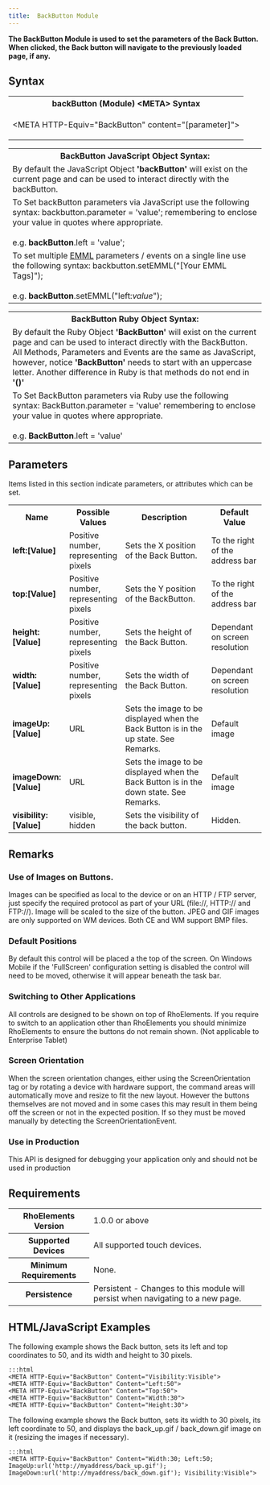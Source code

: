 ```yaml
---
title:  BackButton Module
---
```

**The BackButton Module is used to set the parameters of the Back Button. When clicked, the Back button will navigate to the previously loaded page, if any.**

## Syntax

<table class="re-table">
	<tr>
		<th class="tableHeading">backButton (Module) &lt;META&gt; Syntax</th>
	</tr>
	<tr>
		<td class="clsSyntaxCells clsOddRow"><p>&lt;META HTTP-Equiv="BackButton" content="[parameter]"&gt;</p></td>
	</tr>
</table>

<table class="re-table">
	<tr>
		<th class="tableHeading">BackButton JavaScript Object Syntax:</th>
	</tr>
	<tr>
		<td class="clsSyntaxCells clsOddRow">
			By default the JavaScript Object <b>'backButton'</b> will exist on the current page and can be used to interact directly with the backButton.
		</td>
	</tr>
	<tr>
		<td class="clsSyntaxCells clsEvenRow">
			To Set backButton parameters via JavaScript use the following syntax: backbutton.parameter = 'value'; remembering to enclose your value in quotes where appropriate.
			<br/><br/>
			e.g. <b>backButton</b>.left = 'value';
		</td>
	</tr>
	<tr>
		<td class="clsSyntaxCells clsOddRow">
			To set multiple <a href="/rhoelements/EMMLOverview">EMML</a> parameters / events on a single line use the following syntax: backbutton.setEMML("[Your EMML Tags]");
			<br/><br/>
			e.g. <b>backButton</b>.setEMML("left:<i>value</i>");
		</td>
	</tr>
</table>

<table class="re-table">
	<tr>
		<th class="tableHeading">BackButton Ruby Object Syntax:</th>
	</tr>
	<tr>
		<td class="clsSyntaxCells clsOddRow">
			By default the Ruby Object <b>'BackButton'</b> will exist on the current page and can be used to interact directly with the BackButton. All Methods, Parameters and Events are the same as JavaScript, however, notice <b>'BackButton'</b> needs to start with an uppercase letter. Another difference in Ruby is that methods do not end in <b>'()'</b>
		</td>
	</tr>
	<tr>
		<td class="clsSyntaxCells clsEvenRow">
			To Set BackButton parameters via Ruby use the following syntax: BackButton.parameter = 'value' remembering to enclose your value in quotes where appropriate.
			<br/><br/>
			e.g. <b>BackButton</b>.left = 'value'
		</td>
	</tr>
</table>

## Parameters
Items listed in this section indicate parameters, or attributes which can be set.

<table class="re-table"><col width="20%"/><col width="20%"/><col width="38%"/><col width="22%"/>
	<tr>
		<th class="tableHeading">Name</th>
		<th class="tableHeading">Possible Values</th>
		<th class="tableHeading">Description</th>
		<th class="tableHeading">Default Value</th>
	</tr>
	<tr>
		<td class="clsSyntaxCells clsOddRow"><b>left:[Value]</b></td>
		<td class="clsSyntaxCells clsOddRow">Positive number, representing pixels</td>
		<td class="clsSyntaxCells clsOddRow">Sets the X position of the Back Button.</td>
		<td class="clsSyntaxCells clsOddRow">To the right of the address bar</td>
	</tr>
	<tr>
		<td class="clsSyntaxCells clsEvenRow"><b>top:[Value]</b></td>
		<td class="clsSyntaxCells clsEvenRow">Positive number, representing pixels</td>
		<td class="clsSyntaxCells clsEvenRow">Sets the Y position of the BackButton.</td>
		<td class="clsSyntaxCells clsEvenRow">To the right of the address bar</td>
	</tr>
	<tr>
		<td class="clsSyntaxCells clsOddRow"><b>height:[Value]</b></td>
		<td class="clsSyntaxCells clsOddRow">Positive number, representing pixels</td>
		<td class="clsSyntaxCells clsOddRow">Sets the height of the Back Button.</td>
		<td class="clsSyntaxCells clsOddRow">Dependant on screen resolution</td>
	</tr>
	<tr>
		<td class="clsSyntaxCells clsEvenRow"><b>width:[Value]</b></td>
		<td class="clsSyntaxCells clsEvenRow">Positive number, representing pixels</td>
		<td class="clsSyntaxCells clsEvenRow">Sets the width of the Back Button.</td>
		<td class="clsSyntaxCells clsEvenRow">Dependant on screen resolution</td>
	</tr>
	<tr>
		<td class="clsSyntaxCells clsOddRow"><b>imageUp:[Value]</b></td>
		<td class="clsSyntaxCells clsOddRow">URL</td>
		<td class="clsSyntaxCells clsOddRow">Sets the image to be displayed when the Back Button is in the up state.  See Remarks.</td>
		<td class="clsSyntaxCells clsOddRow">Default image</td>
	</tr>
	<tr>
		<td class="clsSyntaxCells clsEvenRow"><b>imageDown:[Value]</b></td>
		<td class="clsSyntaxCells clsEvenRow">URL</td>
		<td class="clsSyntaxCells clsEvenRow">Sets the image to be displayed when the Back Button is in the down state. See Remarks.</td>
		<td class="clsSyntaxCells clsEvenRow">Default image</td>
	</tr>
	<tr>
		<td class="clsSyntaxCells clsOddRow"><b>visibility:[Value]</b></td>
		<td class="clsSyntaxCells clsOddRow">visible, hidden</td>
		<td class="clsSyntaxCells clsOddRow">Sets the visibility of the back button.</td>
		<td class="clsSyntaxCells clsOddRow">Hidden.</td>
	</tr>
</table>

## Remarks
### Use of Images on Buttons.
Images can be specified as local to the device or on an HTTP / FTP server, just specify the required protocol as part of your URL (file://\, HTTP:// and FTP://). Image will be scaled to the size of the button. JPEG and GIF images are only supported on WM devices. Both CE and WM support BMP files.

### Default Positions
By default this control will be placed a the top of the screen. On Windows Mobile if the 'FullScreen' configuration setting is disabled the control will need to be moved, otherwise it will appear beneath the task bar.

### Switching to Other Applications
All controls are designed to be shown on top of RhoElements. If you require to switch to an application other than RhoElements you should minimize RhoElements to ensure the buttons do not remain shown. (Not applicable to Enterprise Tablet)

### Screen Orientation
When the screen orientation changes, either using the ScreenOrientation tag or by rotating a device with hardware support, the command areas will automatically move and resize to fit the new layout. However the buttons themselves are not moved and in some cases this may result in them being off the screen or not in the expected position. If so they must be moved manually by detecting the ScreenOrientationEvent.

### Use in Production
This API is designed for debugging your application only and should not be used in production

## Requirements

<table class="re-table">
	<tr>
		<th class="tableHeading">RhoElements Version</th>
		<td class="clsSyntaxCell clsEvenRow">1.0.0 or above</td>
	</tr>
	<tr>
		<th class="tableHeading">Supported Devices</th>
		<td class="clsSyntaxCell clsOddRow">All supported touch devices.</td>
	</tr>
	<tr>
		<th class="tableHeading">Minimum Requirements</th>
		<td class="clsSyntaxCell clsOddRow">None.</td>
	</tr>
	<tr>
		<th class="tableHeading">Persistence</th>
		<td class="clsSyntaxCell clsEvenRow">Persistent - Changes to this module will persist when navigating to a new page.</td>
	</tr>
</table>

## HTML/JavaScript Examples
The following example shows the Back button, sets its left and top coordinates to 50, and its width and height to 30 pixels.

	:::html
	<META HTTP-Equiv="BackButton" Content="Visibility:Visible">
	<META HTTP-Equiv="BackButton" Content="Left:50">
	<META HTTP-Equiv="BackButton" Content="Top:50">
	<META HTTP-Equiv="BackButton" Content="Width:30">
	<META HTTP-Equiv="BackButton" Content="Height:30">

The following example shows the Back button, sets its width to 30 pixels, its left coordinate to 50, and displays the back_up.gif / back_down.gif image on it (resizing the images if necessary).

	:::html
	<META HTTP-Equiv="BackButton" Content="Width:30; Left:50; ImageUp:url('http://myaddress/back_up.gif'); ImageDown:url('http://myaddress/back_down.gif'); Visibility:Visible">
